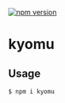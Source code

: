 [![npm version](https://badge.fury.io/js/kyomu.svg)](https://badge.fury.io/js/kyomu)

# kyomu

## Usage

```sh
$ npm i kyomu
```
